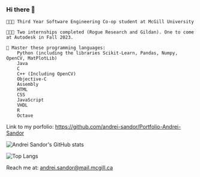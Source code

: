 ### Hi there 👋

<!--
**andrei-sandor/andrei-sandor** is a ✨ _special_ ✨ repository because its `README.md` (this file) appears on your GitHub profile.

Here are some ideas to get you started:

- 🔭 I’m currently working on ...
- 🌱 I’m currently learning ...
- 👯 I’m looking to collaborate on ...
- 🤔 I’m looking for help with ...
- 💬 Ask me about ...
- 📫 How to reach me: ...
- 😄 Pronouns: ...
- ⚡ Fun fact: ...
-->

    🧑🏻‍🎓 Third Year Software Engineering Co-op student at McGill University

    👨🏻‍💻 Two internships completed (Rogue Research and Gildan). One to come at Autodesk in Fall 2023.

    💪 Master these programming languages:
        Python (including the libraries Scikit-Learn, Pandas, Numpy, OpenCV, MatPlotLib)
        Java
        C
        C++ (Including OpenCV)
        Objective-C
        Assembly
        HTML
        CSS
        JavaScript
        VHDL
        R
        Octave


Link to my porfolio: https://github.com/andrei-sandor/Portfolio-Andrei-Sandor
    

 ![Andrei Sandor's GitHub stats](https://github-readme-stats.vercel.app/api?username=andrei-sandor)

![Top Langs](https://github-readme-stats.vercel.app/api/top-langs/?username=andrei-sandor)


Reach me at: andrei.sandor@mail.mcgill.ca


